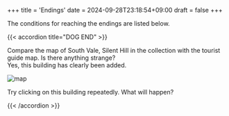 +++
title = 'Endings'
date = 2024-09-28T23:18:54+09:00
draft = false
+++

The conditions for reaching the endings are listed below.

{{< accordion title="DOG END" >}}

Compare the map of South Vale, Silent Hill in the collection with the tourist guide map. Is there anything strange?  
Yes, this building has clearly been added.

![map](/en/img/map.jpg)

Try clicking on this building repeatedly. What will happen?

{{< /accordion >}}
